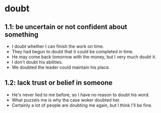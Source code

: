 # doubt
## 1.1: be uncertain or not confident about something

  *  I doubt whether I can finish the work on time.
  *  They had begun to doubt that it could be completed in time.
  *  He may come back tomorrow with the money, but I very much doubt it.
  *  I don't doubt his abilities.
  *  We doubted the leader could maintain his place.

## 1.2: lack trust or belief in someone

  *  He's never lied to me before, so I have no reason to doubt his word.
  *  What puzzels me is why the case woker doubted her.
  *  Certainly a lot of people are doubting me again, but I think I'll be fine.
